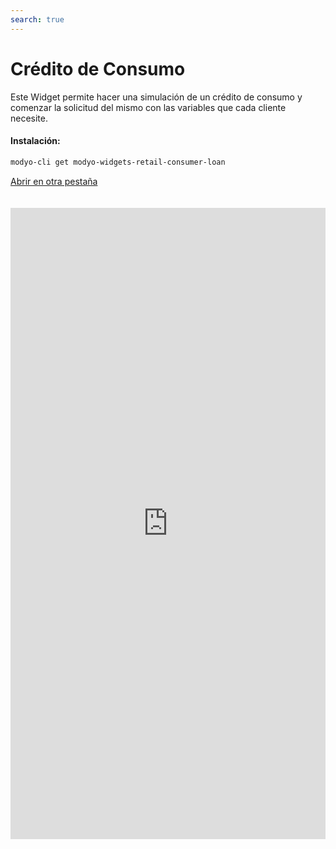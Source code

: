 ```yaml
---
search: true
---
```


# Crédito de Consumo

Este Widget permite hacer una simulación de un crédito de consumo y comenzar la solicitud del mismo con las variables que cada cliente necesite.

#### Instalación:

```bash
modyo-cli get modyo-widgets-retail-consumer-loan
```

[Abrir en otra pestaña](https://widgets-es.modyo.com/personas/credito-de-consumo)

<iframe id="widgetFrame" src="https://widgets-es.modyo.com/personas/credito-de-consumo" width="100%"  frameBorder="0" style="min-height:1010px;overflow:auto;margin-top:20px;"/>

| Funcionalidad         | Descripción                                                                                                                                                                 |
|-----------------------|-----------------------------------------------------------------------------------------------------------------------------------------------------------------------------|
| Monto del Crédito     | Permite ingresar el monto del crédito en pesos que el cliente quiere simular.                                                                                               |
| Cuotas                | Permite elegir la cantidad de cuotas en las que el cliente quiere simular el crédito de consumo.                                                                            |
| Meses de gracia       | Permite seleccionar la cantidad de meses de gracia que el cliente desea agregar en su simulación.                                                                           |
| Fechas de no pago     | Entrega la posibilidad de elegir los meses en los que el cliente no realizará el pago del crédito, si lo permite                                                            |
| Abono en cuenta       | Permite seleccionar la cuenta de destino a la cual se cargará el monto solicitado si el crédito es aprobado por la institución.                                             |
| Seguros               | Entrega la posibilidad de elegir qué seguros se incluirán en la simulación del crédito.                                                                                     |
| Resumen de simulación | Presenta información general sobre la simulación de créditro realizada. Incluye costo total del crédito, cantidad de cuotas, valor de cuota y tasas de interés respectivas. |
| Detalle de simulación | Muestra la información detallada de la simulación de crédito. Incluye monto líquido, impuestos, seguros y gastos, entre otros.                                              |
| Solicitud             | Permite confirmar la simulación y gestionar la solicitud del crédito de consumo con la institución.                                                                         |

<script>

  export default {
    mounted() {

      function setIframeHeightCO(id, ht) {
          var ifrm = document.getElementById(id);
          if(ifrm) {
            ifrm.style.height = ht + 4 + "px";
          }
      }
      // iframed document sends its height using postMessage
      function handleDocHeightMsg(e) {
          // check origin
          if ( e.origin === 'https://widgets-es.modyo.com' ) {
              // parse data
              var data = JSON.parse( e.data );

              console.log('data:', data)
              // check data object
              if ( data['docHeight'] ) {
                  setIframeHeightCO( 'widgetFrame', data['docHeight'] );
              } else {
                  setIframeHeightCO( 'widgetFrame', 700 );
              }
          }
      }

      // assign message handler
      if ( window.addEventListener ) {
          window.addEventListener('message', handleDocHeightMsg, false);
      }
    }
  }

</script>
